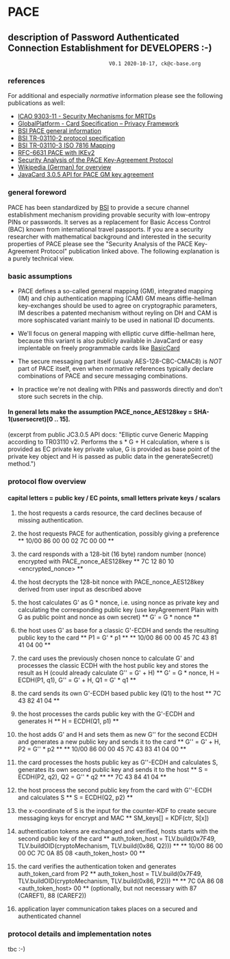 # PACE
## description of Password Authenticated Connection Establishment for DEVELOPERS :-)
                                     V0.1 2020-10-17, ck@c-base.org

### references

For additional and especially _normative_ information please see the following publications as well:

* [ICAO 9303-11 - Security Mechanisms for MRTDs](https://www.icao.int/publications/Documents/9303_p11_cons_en.pdf)
* [GlobalPlatform - Card Specification – Privacy Framework](https://globalplatform.org/wp-content/uploads/2017/02/GPC_Privacy_Framework_v1.0_Pub_Rls.pdf)
* [BSI PACE general information](https://www.bsi.bund.de/EN/Topics/ElectrIDDocuments/SecurityMechanisms/securPACE/securitymechanismsPACE.html)
* [BSI TR-03110-2 protocol specification](https://www.bsi.bund.de/SharedDocs/Downloads/EN/BSI/Publications/TechGuidelines/TR03110/BSI_TR-03110_Part-2-V2_2.pdf?__blob=publicationFile&v=3)
* [BSI TR-03110-3 ISO 7816 Mapping](https://www.bsi.bund.de/SharedDocs/Downloads/EN/BSI/Publications/TechGuidelines/TR03110/BSI_TR-03110_Part-3-V2_2.pdf?__blob=publicationFile&v=2)
* [RFC-6631 PACE with IKEv2](https://tools.ietf.org/html/rfc6631)
* [Security Analysis of the PACE Key-Agreement Protocol](https://eprint.iacr.org/2009/624)
* [Wikipedia (German) for overview](https://de.wikipedia.org/wiki/Password_Authenticated_Connection_Establishment)
* [JavaCard 3.0.5 API for PACE GM key agreement](https://docs.oracle.com/javacard/3.0.5/api/javacard/security/KeyAgreement.html#ALG_EC_PACE_GM)

### general foreword

PACE has been standardized by [BSI](https://www.bsi.bund.de) to provide a secure channel establishment mechanism providing provable security with low-entropy PINs or passwords. It serves as a replacement for Basic Access Control (BAC) known from international travel passports. If you are a security researcher with mathematical background and interested in the security properties of PACE please see the "Security Analysis of the PACE Key-Agreement Protocol" publication linked above. The following explanation is a purely technical view.

### basic assumptions

* PACE defines a so-called general mapping (GM), integrated mapping (IM) and chip authentication mapping (CAM)
  GM means diffie-hellman key-exchanges should be used to agree on cryptographic parameters, IM describes a patented mechanism without reyling on DH and CAM is more sophiscated     variant mainly to be used in national ID documents.
  
* We'll focus on general mapping with elliptic curve diffie-hellman here, because this variant is also publicly available in JavaCard or easy implentable on freely programmable cards like [BasicCard](http://www.basiccard.com/)

* The secure messaging part itself (usualy AES-128-CBC-CMAC8) is _NOT_ part of PACE itself, even when normative references typically declare combinations of PACE and secure messaging combinations.

* In practice we're not dealing with PINs and passwords directly and don't store such secrets in the chip.
#### In general lets make the assumption PACE_nonce_AES128key = SHA-1(usersecret)[0 .. 15].

  (excerpt from public JC3.0.5 API docs: "Elliptic curve Generic Mapping according to TR03110 v2. Performs the s * G + H calculation, where s is provided as EC private key
  private value, G is provided as base point of the private key object and H is passed as public data in the generateSecret() method.")

### protocol flow overview
#### capital letters = public key / EC points, small letters private keys / scalars

01) the host requests a cards resource, the card declines because of missing authentication.

02) the host requests PACE for authentication, possibly giving a preference 
        ** 10/00 86 00 00 02 7C 00 00 **
        
03) the card responds with a 128-bit (16 byte) random number (nonce) encrypted with PACE_nonce_AES128key
        ** 7C 12 80 10 <encrypted_nonce> **
        
04) the host decrypts the 128-bit nonce with PACE_nonce_AES128key derived from user input as described above

05) the host calculates G' as G * nonce, i.e. using nonce as private key and calculating the corresponding public key (use keyAgreement Plain with G as public point and nonce as own secret)
        ** G' = G * nonce **
        
06) the host uses G' as base for a classic G'-ECDH and sends the resulting public key to the card
        ** P1 = G' * p1 **
        ** 10/00 86 00 00 45 7C 43 81 41 04 <P1> 00 **
  
07) the card uses the previously chosen nonce to calculate G' and processes the classic ECDH with the host public key and stores the result as H (could already calculate G'' = G' + H)
        ** G' = G * nonce, H = ECDH(P1, q1), G'' = G' + H, Q1 = G' * q1 **
  
08) the card sends its own G'-ECDH based public key (Q1) to the host
        ** 7C 43 82 41 04 <Q1> **
  
09) the host processes the cards public key with the G'-ECDH and generates H
        ** H = ECDH(Q1, p1) **
  
10) the host adds G' and H and sets them as new G'' for the second ECDH and generates a new public key and sends it to the card
        ** G'' = G' + H, P2 = G'' * p2 **
        ** 10/00 86 00 00 45 7C 43 83 41 04 <P2> 00 **
  
11) the card processes the hosts public key as G''-ECDH and calculates S, generates its own second public key and sends it to the host
        ** S = ECDH(P2, q2), Q2 = G'' * q2 **
        ** 7C 43 84 41 04 <Q2> **

12) the host process the second public key from the card with G''-ECDH and calculates S
        ** S = ECDH(Q2, p2) **
13) the x-coordinate of S is the input for the counter-KDF to create secure messaging keys for encrypt and MAC
        ** SM_keys[] = KDF(ctr, S[x])
        
14) authentication tokens are exchanged and verified, hosts starts with the second public key of the card
        ** auth_token_host = TLV.build(0x7F49, TLV.buildOID(cryptoMechanism, TLV.build(0x86, Q2))) **
        ** 10/00 86 00 00 0C 7C 0A 85 08 <auth_token_host> 00 **

16) the card verifies the authentication token and generates auth_token_card from P2
        ** auth_token_host = TLV.build(0x7F49, TLV.buildOID(cryptoMechanism, TLV.build(0x86, P2))) **
        ** 7C 0A 86 08 <auth_token_host> 00 ** (optionally, but not necessary with 87 (CAREF1), 88 (CAREF2))

16) application layer communication takes places on a secured and authenticated channel
        

### protocol details and implementation notes

tbc :-)




